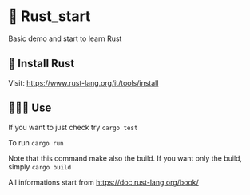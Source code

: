 # 🚀 Rust_start
Basic demo and start to learn Rust

## 💾 Install Rust

Visit: https://www.rust-lang.org/it/tools/install

## 👨🏻‍💻 Use

If you want to just check try 
``cargo test``

To run
``cargo run``

Note that this command make also the build. If you want only the build, simply ``cargo build``

All informations start from https://doc.rust-lang.org/book/
